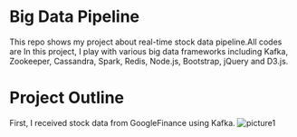# Big Data Pipeline

This repo shows my project about real-time stock data pipeline.All codes are   In this project, I play with various big data frameworks including Kafka, Zookeeper, Cassandra, Spark, Redis, Node.js, Bootstrap, jQuery and D3.js. 

# Project Outline
First, I received stock data from GoogleFinance using Kafka.
![picture1](https://cloud.githubusercontent.com/assets/25273483/23103566/c3e0653c-f68a-11e6-8102-1380af17091b.png)
